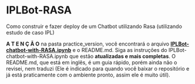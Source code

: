 # IPLBot-RASA
Como construir e fazer deploy de um Chatbot utilizando Rasa (utilizando estudo de caso IPL)

**A T E N Ç Ã O**
na pasta practice_version, você encontrará o arquivo **[IPLBot-chatbot-with-RASA.ipynb](practice_version/IPLBot-chatbot-with-RASA.ipynb)** e o README.md.
Siga as instruções do IPLBot-chatbot-with-RASA.ipynb que estão **atualizadas e mais completas**. O README.md, que está em inglês, é um guia rápido, porém ainda não o revisei, nem traduzi (Ele é indicado para quando você baixar o repositório e já está praticamente com o ambiente pronto, assim ele é muito útil).
